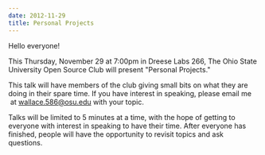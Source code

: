 ```yaml
---
date: 2012-11-29
title: Personal Projects
---
```

Hello everyone!

This Thursday, November 29 at 7:00pm in Dreese Labs 266, The Ohio State University Open Source Club will present "Personal Projects."

This talk will have members of the club giving small bits on what they are doing in their spare time. If you have interest in speaking, please email me  at wallace.586@osu.edu with your topic.

Talks will be limited to 5 minutes at a time, with the hope of getting to everyone with interest in speaking to have their time. After everyone has finished, people will have the opportunity to revisit topics and ask questions.
